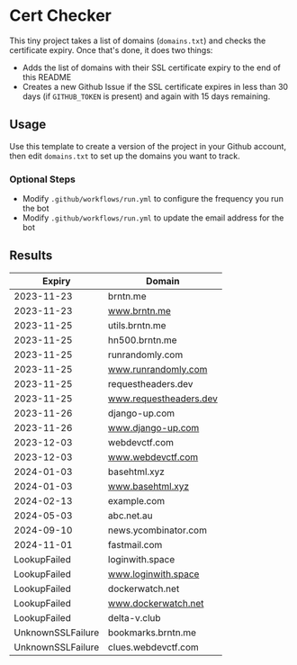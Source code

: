 # Cert Checker

This tiny project takes a list of domains (`domains.txt`) and checks the certificate expiry. Once that's done, it does two things:

- Adds the list of domains with their SSL certificate expiry to the end of this README
- Creates a new Github Issue if the SSL certificate expires in less than 30 days (if `GITHUB_TOKEN` is present) and again with 15 days remaining.


## Usage

Use this template to create a version of the project in your Github account, then edit `domains.txt` to set up the domains you want to track.


### Optional Steps

- Modify `.github/workflows/run.yml` to configure the frequency you run the bot
- Modify `.github/workflows/run.yml` to update the email address for the bot

## Results

| Expiry    | Domain   |
|-----------|----------|
| 2023-11-23 | brntn.me |
| 2023-11-23 | www.brntn.me |
| 2023-11-25 | utils.brntn.me |
| 2023-11-25 | hn500.brntn.me |
| 2023-11-25 | runrandomly.com |
| 2023-11-25 | www.runrandomly.com |
| 2023-11-25 | requestheaders.dev |
| 2023-11-25 | www.requestheaders.dev |
| 2023-11-26 | django-up.com |
| 2023-11-26 | www.django-up.com |
| 2023-12-03 | webdevctf.com |
| 2023-12-03 | www.webdevctf.com |
| 2024-01-03 | basehtml.xyz |
| 2024-01-03 | www.basehtml.xyz |
| 2024-02-13 | example.com |
| 2024-05-03 | abc.net.au |
| 2024-09-10 | news.ycombinator.com |
| 2024-11-01 | fastmail.com |
| LookupFailed | loginwith.space |
| LookupFailed | www.loginwith.space |
| LookupFailed | dockerwatch.net |
| LookupFailed | www.dockerwatch.net |
| LookupFailed | delta-v.club |
| UnknownSSLFailure | bookmarks.brntn.me |
| UnknownSSLFailure | clues.webdevctf.com |
